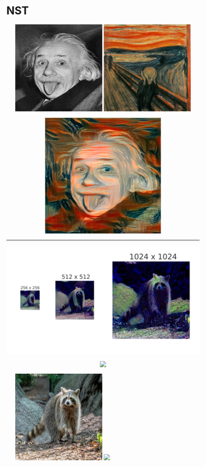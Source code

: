# NST
<p align="center">
  <img src="assets/einstein.png" width="45%" style="display: inline-block;"/>
  <img src="assets/scream.png" width="45%" style="display: inline-block;"/>
</p>

<p align="center">
  <img src="assets/einstein_scream2.png" width="60%" />
</p>

---

<p align="center">
  <img src="assets/blue_raccoon.png" />
</p>

<p align="center">
  <img src="assets/blue_raccoon.gif" width="50%" />
</p>

<p align="center">
  <img src="assets/raccoon.png" width="45%" style="display: inline-block;"/>
  <img src="assets/blue.jpg" width="45%" style="display: inline-block;"/>
</p>

